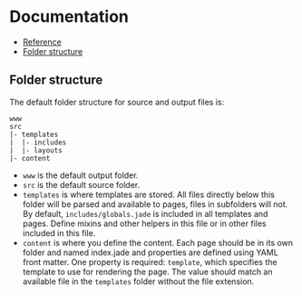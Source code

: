 # Documentation

* [Reference](Reference.md)
* [Folder structure](#folder-structure)

## Folder structure

The default folder structure for source and output files is:

```
www
src
|- templates
|  |- includes
|  |- layouts
|- content
```

* `www` is the default output folder.
* `src` is the default source folder.
* `templates` is where templates are stored. All files directly below this folder will be parsed and available to pages, files in subfolders will not. By default, `includes/globals.jade` is included in all templates and pages. Define mixins and other helpers in this file or in other files included in this file.
* `content` is where you define the content. Each page should be in its own folder and named index.jade and properties are defined using YAML front matter. One property is required: `template`, which specifies the template to use for rendering the page. The value should match an available file in the `templates` folder without the file extension.
